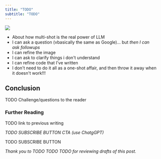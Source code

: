 ```yaml
---
title: "TODO"
subtitle: "TODO"
---
```


<!------------------------- REFERENCE LINKS BLOCK ----------------------------------->
[TODO]: some-link
<!----------------------- END REFERENCE LINKS BLOCK --------------------------------->

![](./images/image.png)

- About how multi-shot is the real power of LLM
- I can ask a question (vbasically the same as Google)... but _then I can ask followups_
- I can refine the image
- I can ask to clarify things i don't understand
- I can refine code that I've written
- I don't need to do it all as a one-shot affair, and then throw it away when it doesn't work!!!

Conclusion
----------
TODO Challenge/questions to the reader

### Further Reading

TODO link to previous writing

_TODO SUBSCRIBE BUTTON CTA (use ChatgGPT)_

TODO SUBSCRIBE BUTTON

_Thank you to TODO TODO TODO for reviewing drafts of this post._

<!------------------ IG POST DESCRIPTION --------------------->
<!--
TODO

👉 Read the full article (link in bio)

#hashtag1 #hashtag2 #hashtag3
-->

<!-------------------- IG STORY TEXT ------------------------->
<!--
TODO
-->
